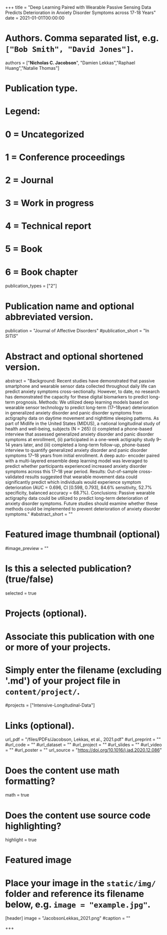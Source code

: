 +++
title = "Deep Learning Paired with Wearable Passive Sensing Data Predicts Deterioration in Anxiety Disorder Symptoms across 17-18 Years"
date = 2021-01-01T00:00:00

# Authors. Comma separated list, e.g. `["Bob Smith", "David Jones"]`.
authors = ["**Nicholas C. Jacobson**", "Damien Lekkas","Raphael Huang","Natalie Thomas"]

# Publication type.
# Legend:
# 0 = Uncategorized
# 1 = Conference proceedings
# 2 = Journal
# 3 = Work in progress
# 4 = Technical report
# 5 = Book
# 6 = Book chapter
publication_types = ["2"]

# Publication name and optional abbreviated version.
publication = "Journal of Affective Disorders"
#publication_short = "In *SITIS*"

# Abstract and optional shortened version.
abstract = "Background: Recent studies have demonstrated that passive smartphone and wearable sensor data collected throughout daily life can predict anxiety symptoms cross-sectionally. However, to date, no research has demonstrated the capacity for these digital biomarkers to predict long-term prognosis. Methods: We utilized deep learning models based on wearable sensor technology to predict long-term (17–18year) deterioration in generalized anxiety disorder and panic disorder symptoms from actigraphy data on daytime movement and nighttime sleeping patterns. As part of Midlife in the United States (MIDUS), a national longitudinal study of health and well-being, subjects (N = 265) (i) completed a phone-based interview that assessed generalized anxiety disorder and panic disorder symptoms at enrollment, (ii) participated in a one-week actigraphy study 9–14 years later, and (iii) completed a long-term follow-up, phone-based interview to quantify generalized anxiety disorder and panic disorder symptoms 17–18 years from initial enrollment. A deep auto- encoder paired with a multi-layered ensemble deep learning model was leveraged to predict whether participants experienced increased anxiety disorder symptoms across this 17–18 year period. Results: Out-of-sample cross-validated results suggested that wearable movement data could significantly predict which individuals would experience symptom deterioration (AUC = 0.696, CI [0.598, 0.793], 84.6% sensitivity, 52.7% specificity, balanced accuracy = 68.7%). Conclusions: Passive wearable actigraphy data could be utilized to predict long-term deterioration of anxiety disorder symptoms. Future studies should examine whether these methods could be implemented to prevent deterioration of anxiety disorder symptoms."
#abstract_short = ""

# Featured image thumbnail (optional)
#image_preview = ""

# Is this a selected publication? (true/false)
selected = true

# Projects (optional).
#   Associate this publication with one or more of your projects.
#   Simply enter the filename (excluding '.md') of your project file in `content/project/`.
#projects = ["Intensive-Longitudinal-Data"]

# Links (optional).
url_pdf = "/files/PDFs/Jacobson, Lekkas, et al., 2021.pdf"
#url_preprint = ""
#url_code = ""
#url_dataset = ""
#url_project = ""
#url_slides = ""
#url_video = ""
#url_poster = ""
url_source = "https://doi.org/10.1016/j.jad.2020.12.086"

# Does the content use math formatting?
math = true

# Does the content use source code highlighting?
highlight = true

# Featured image
# Place your image in the `static/img/` folder and reference its filename below, e.g. `image = "example.jpg"`.
[header]
image = "JacobsonLekkas_2021.png"
#caption = ""

+++
